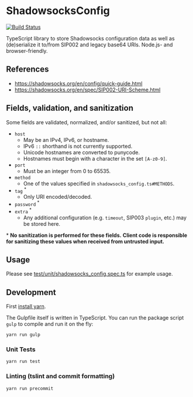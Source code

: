 # ShadowsocksConfig

[![Build Status](https://travis-ci.org/Jigsaw-Code/outline-shadowsocksconfig.svg?branch=master)](https://travis-ci.org/Jigsaw-Code/outline-shadowsocksconfig)

TypeScript library to store Shadowsocks configuration data
as well as (de)serialize it to/from SIP002 and legacy base64 URIs.
Node.js- and browser-friendly.

## References

- https://shadowsocks.org/en/config/quick-guide.html
- https://shadowsocks.org/en/spec/SIP002-URI-Scheme.html

## Fields, validation, and sanitization

Some fields are validated, normalized, and/or sanitized, but not all:

- `host`
  - May be an IPv4, IPv6, or hostname.
  - IPv6 `::` shorthand is not currently supported.
  - Unicode hostnames are converted to punycode.
  - Hostnames must begin with a character in the set `[A-z0-9]`.
- `port`
  - Must be an integer from 0 to 65535.
- `method`
  - One of the values specified in `shadowsocks_config.ts#METHODS`.
- `tag` <sup>\*</sup>
  - Only URI encoded/decoded.
- `password` <sup>\*</sup>
- `extra` <sup>\*</sup>
  - Any additional configuration (e.g. `timeout`, SIP003 `plugin`, etc.) may be stored here.

\* **No sanitization is performed for these fields.**
**Client code is responsible for sanitizing these values when received from untrusted input.**

## Usage

Please see [test/unit/shadowsocks_config.spec.ts](test/unit/shadowsocks_config.spec.ts)
for example usage.

## Development

First [install yarn](https://yarnpkg.com/en/docs/install-ci).

The Gulpfile itself is written in TypeScript.
You can run the package script `gulp` to compile and run it on the fly:

```
yarn run gulp
```

### Unit Tests

```
yarn run test
```

### Linting (tslint and commit formatting)

```
yarn run precommit
```
